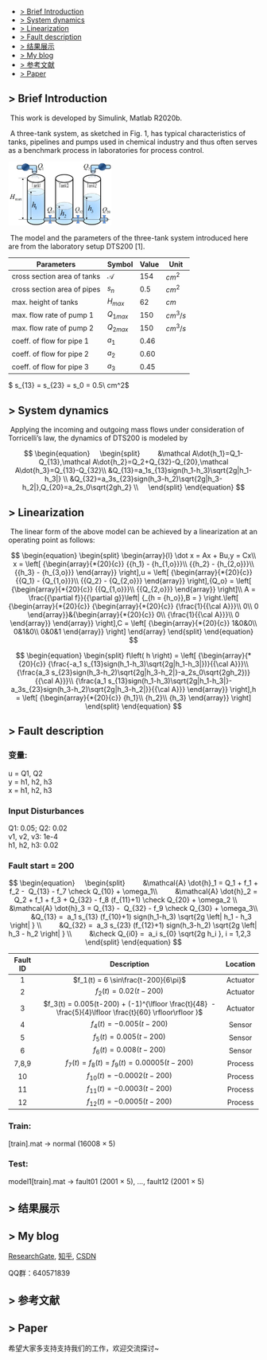 - [> Brief Introduction](#-Brief-Introduction)
- [> System dynamics](#-System-dynamics)
- [> Linearization](#-Linearization)
- [> Fault description](#-Fault-description)
- [> 结果展示](#-结果展示)
- [> My blog](#-my-blog)
- [> 参考文献](#-参考文献)
- [> Paper](#-paper)

## > Brief Introduction

​	This work is developed by Simulink, Matlab R2020b.

​	A three-tank system, as sketched in Fig. 1, has typical characteristics of tanks, pipelines and pumps used in chemical industry and thus often serves as a benchmark process in laboratories for process control.

<img src="https://github.com/zhuofupan/Three-Tank-System/blob/main/TTS.jpg?raw=true" alt="Fig.1：TTS" style="zoom:30%;" />

​	The model and the parameters of the three-tank system introduced here are from the laboratory setup DTS200 [1].


| Parameters                  | Symbol       | Value  | Unit     |
| --------------------------- | ------------ | ------ | -------- |
| cross section area of tanks | $\mathcal A$ | $154$  | $cm^2$   |
| cross section area of pipes | $s_n$        | $0.5$  | $cm^2$   |
| max. height of tanks        | $H_{max}$    | $62$   | $cm$     |
| max. flow rate of pump 1    | $Q_{1max}$   | $150$  | $cm^3/s$ |
| max. flow rate of pump 2    | $Q_{2max}$   | $150$  | $cm^3/s$ |
| coeff. of flow for pipe 1   | $a_1$        | $0.46$ |          |
| coeff. of flow for pipe 2   | $a_2$        | $0.60$ |          |
| coeff. of flow for pipe 3   | $a_3$        | $0.45$ |          |

$ s_{13} = s_{23} = s_0 = 0.5\ cm^2$

## > System dynamics

​	Applying the incoming and outgoing mass flows under consideration of Torricelli’s law, the dynamics of DTS200 is modeled by

$$ 
\begin{equation}
    \begin{split}
        &\mathcal A\dot{h_1}=Q_1-Q_{13},\mathcal A\dot{h_2}=Q_2+Q_{32}-Q_{20},\mathcal A\dot{h_3}=Q_{13}-Q_{32}\\
        &Q_{13}=a_1s_{13}sign(h_1-h_3)\sqrt{2g|h_1-h_3|}  \\
        &Q_{32}=a_3s_{23}sign(h_3-h_2)\sqrt{2g|h_3-h_2|},Q_{20}=a_2s_0\sqrt{2gh_2}  \\
    \end{split}
\end{equation}
$$

## > Linearization

​	The linear form of the above model can be achieved by a linearization at an operating point as follows:

$$ 
\begin{equation}
    \begin{split}
\begin{array}{l}
\dot x = Ax + Bu,y = Cx\\
x = \left[ {\begin{array}{*{20}{c}}
{{h_1} - {h_{1,o}}}\\
{{h_2} - {h_{2,o}}}\\
{{h_3} - {h_{3,o}}}
\end{array}} \right],u = \left[ {\begin{array}{*{20}{c}}
{{Q_1} - {Q_{1,o}}}\\
{{Q_2} - {Q_{2,o}}}
\end{array}} \right],{Q_o} = \left[ {\begin{array}{*{20}{c}}
{{Q_{1,o}}}\\
{{Q_{2,o}}}
\end{array}} \right]\\
A = \frac{{\partial f}}{{\partial g}}\left| {_{h = {h_o}},B = } \right.\left[ {\begin{array}{*{20}{c}}
{\begin{array}{*{20}{c}}
{\frac{1}{{\cal A}}}\\
0\\
0
\end{array}}&{\begin{array}{*{20}{c}}
0\\
{\frac{1}{{\cal A}}}\\
0
\end{array}}
\end{array}} \right],C = \left[ {\begin{array}{*{20}{c}}
1&0&0\\
0&1&0\\
0&0&1
\end{array}} \right]
\end{array}
    \end{split}
\end{equation}
$$

$$
\begin{equation}
    \begin{split}
        f\left( h \right) = \left[ {\begin{array}{*{20}{c}}
{\frac{-a_1 s_{13}sign(h_1-h_3)\sqrt{2g|h_1-h_3|})}{{\cal A}}}\\
{\frac{a_3 s_{23}sign(h_3-h_2)\sqrt{2g|h_3-h_2|}-a_2s_0\sqrt{2gh_2})}{{\cal A}}}\\
{\frac{a_1 s_{13}sign(h_1-h_3)\sqrt{2g|h_1-h_3|}-a_3s_{23}sign(h_3-h_2)\sqrt{2g|h_3-h_2|}}{{\cal A}}}
\end{array}} \right],h = \left[ {\begin{array}{*{20}{c}}
{h_1}\\
{h_2}\\
{h_3}
\end{array}} \right]
    \end{split}
\end{equation}
$$

## > Fault description

### 变量:  
u = Q1, Q2  
y = h1, h2, h3  
x = h1, h2, h3  

### Input Disturbances  
Q1: 0.05; Q2: 0.02  
v1, v2, v3: 1e-4  
h1, h2, h3: 0.02  

### Fault start = 200  

$$
\begin{equation}
    \begin{split}
        &\mathcal{A} \dot{h}_1 = Q_1 + f_1 + f_2 -  Q_{13} - f_7 \check Q_{10} + \omega_1\\
        &\mathcal{A} \dot{h}_2 = Q_2 + f_1 + f_3 + Q_{32} - f_8 (f_{11}+1) \check Q_{20} + \omega_2 \\
        &\mathcal{A} \dot{h}_3 = Q_{13} -  Q_{32} - f_9 \check Q_{30} + \omega_3\\ 
        &Q_{13} =  a_1 s_{13} (f_{10}+1) sign(h_1-h_3) \sqrt{2g \left| h_1 - h_3 \right| } \\
        &Q_{32} =  a_3 s_{23} (f_{12}+1) sign(h_3-h_2) \sqrt{2g \left| h_3 - h_2 \right| } \\
        &\check Q_{i0} =  a_i s_{0} \sqrt{2g h_i }, i = 1,2,3
    \end{split}
\end{equation}
$$


| Fault ID |                         Description                          | Location |
| :------: | :----------------------------------------------------------: | :------: |
|    1     |             $f_1(t) =  6 \sin\frac{t-200}{6\pi}$             | Actuator |
|    2     |                   $f_2(t) =  0.02(t-200)$                    | Actuator |
|    3     | $f_3(t) = 0.005(t-200) + (-1)^{\lfloor \frac{t}{48}  - \frac{5}{4}\lfloor \frac{t}{60} \rfloor\rfloor }$ | Actuator |
|    4     |                   $f_4(t) = -0.005(t-200)$                   |  Sensor  |
|    5     |                   $f_5(t) = 0.005(t-200)$                    |  Sensor  |
|    6     |                   $f_6(t) = 0.008(t-200)$                    |  Sensor  |
|  7,8,9   |          $f_7(t) =f_8(t) =f_9(t) = 0.00005 (t-200)$          | Process  |
|    10    |                 $f_{10}(t) =-0.0002(t-200)$                  | Process  |
|    11    |                 $f_{11}(t) =-0.0003(t-200)$                  | Process  |
|    12    |                 $f_{12}(t) =-0.0005(t-200)$                  | Process  |


### Train:  
[train].mat -> normal (16008 × 5)  
### Test:  
model1[train].mat  -> fault01 (2001 × 5), ..., fault12 (2001 × 5)  

## > 结果展示



## > My blog

[ResearchGate](https://www.researchgate.net/profile/Zhuofu-Pan), [知乎](https://www.zhihu.com/people/fu-zi-36-41/posts), [CSDN](https://blog.csdn.net/fuzimango/article/list/)

QQ群：640571839

## > 参考文献



## > Paper

希望大家多支持支持我们的工作，欢迎交流探讨~
